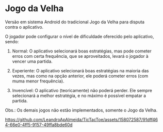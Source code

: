 # Jogo da Velha

Versão em sistema Android do tradicional Jogo da Velha para disputa contra o aplicativo.

O jogador pode configurar o nível de dificuldade oferecido pelo aplicativo, sendo:


1. Normal: O aplicativo selecionará boas estratégias, mas pode cometer erros com certa frequência, que se aproveitados, levará o jogador à vencer uma partida.

2. Experiente: O aplicativo selecionará boas estratégias na maioria das vezes, mas como na opção anterior, ele poderá cometer erros (com muma menor frequência).

3. Invencível: O aplicativo (teoricamente) não poderá perder. Ele sempre selecionará a melhor estratégia, e no máximo é possível empatar a partida.


Obs.: Os demais jogos não estão implementados, somente o Jogo da Velha.


https://github.com/LeandroApAlmeida/TicTacToe/assets/158072587/91dff464-66e0-4ff5-9157-49ffa8bde60d
